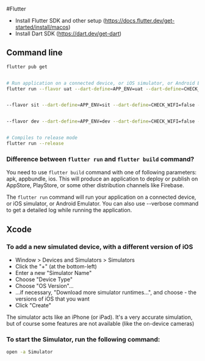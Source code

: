 #Flutter


- Install Flutter SDK and other setup (https://docs.flutter.dev/get-started/install/macos)
- Install Dart SDK (https://dart.dev/get-dart)


## Command line
``` bash
flutter pub get


# Run application on a connected device, or iOS simulator, or Android Emulator
flutter run --flavor uat --dart-define=APP_ENV=uat --dart-define=CHECK_WIFI=false --dart-define=CHECK_USB_DEBUG=false


--flavor sit --dart-define=APP_ENV=sit --dart-define=CHECK_WIFI=false --dart-define=CHECK_USB_DEBUG=false


--flavor dev --dart-define=APP_ENV=dev --dart-define=CHECK_WIFI=false --dart-define=CHECK_USB_DEBUG=false


# Compiles to release mode
flutter run --release
```


### Difference between `flutter run` and `flutter build` command?
You need to use `flutter build` command with one of following parameters: apk, appbundle, ios. This will produce an application to deploy or publish on AppStore, PlayStore, or some other distribution channels like Firebase.


The `flutter run` command will run your application on a connected device, or iOS simulator, or Android Emulator. You can also use --verbose command to get a detailed log while running the application.


## Xcode


### To add a new simulated device, with a different version of iOS


- Window > Devices and Simulators > Simulators
- Click the "+" (at the bottom-left)
- Enter a new "Simulator Name"
- Choose "Device Type"
- Choose "OS Version"...
- ...if necessary, "Download more simulator runtimes...", and choose - the versions of iOS that you want
- Click "Create"


The simulator acts like an iPhone (or iPad).
It's a very accurate simulation, but of course some features are not available (like the on-device cameras)


### To start the Simulator, run the following command:
``` bash
open -a Simulator
```

